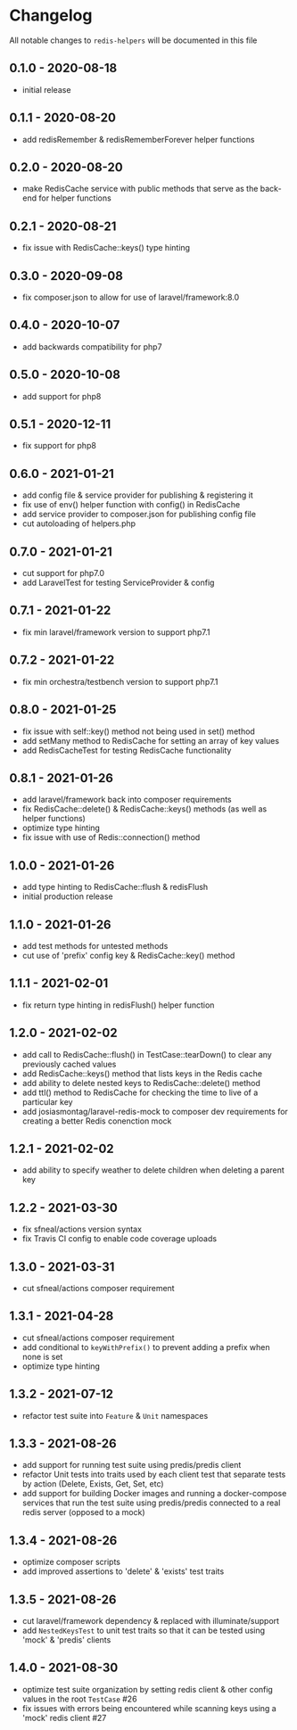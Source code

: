 # Changelog

All notable changes to `redis-helpers` will be documented in this file

## 0.1.0 - 2020-08-18
- initial release


## 0.1.1 - 2020-08-20
- add redisRemember & redisRememberForever helper functions


## 0.2.0 - 2020-08-20
- make RedisCache service with public methods that serve as the back-end for helper functions


## 0.2.1 - 2020-08-21
- fix issue with RedisCache::keys() type hinting


## 0.3.0 - 2020-09-08
- fix composer.json to allow for use of laravel/framework:8.0


## 0.4.0 - 2020-10-07
- add backwards compatibility for php7


## 0.5.0 - 2020-10-08
- add support for php8


## 0.5.1 - 2020-12-11
- fix support for php8


## 0.6.0 - 2021-01-21
- add config file & service provider for publishing & registering it
- fix use of env() helper function with config() in RedisCache
- add service provider to composer.json for publishing config file
- cut autoloading of helpers.php


## 0.7.0 - 2021-01-21
- cut support for php7.0
- add LaravelTest for testing ServiceProvider & config


## 0.7.1 - 2021-01-22
- fix min laravel/framework version to support php7.1


## 0.7.2 - 2021-01-22
- fix min orchestra/testbench version to support php7.1


## 0.8.0 - 2021-01-25
- fix issue with self::key() method not being used in set() method
- add setMany method to RedisCache for setting an array of key values
- add RedisCacheTest for testing RedisCache functionality


## 0.8.1 - 2021-01-26
- add laravel/framework back into composer requirements
- fix RedisCache::delete() & RedisCache::keys() methods (as well as helper functions)
- optimize type hinting
- fix issue with use of Redis::connection() method


## 1.0.0 - 2021-01-26
- add type hinting to RedisCache::flush & redisFlush
- initial production release


## 1.1.0 - 2021-01-26
- add test methods for untested methods
- cut use of 'prefix' config key & RedisCache::key() method


## 1.1.1 - 2021-02-01
- fix return type hinting in redisFlush() helper function


## 1.2.0 - 2021-02-02
- add call to RedisCache::flush() in TestCase::tearDown() to clear any previously cached values 
- add RedisCache::keys() method that lists keys in the Redis cache
- add ability to delete nested keys to RedisCache::delete() method
- add ttl() method to RedisCache for checking the time to live of a particular key
- add josiasmontag/laravel-redis-mock to composer dev requirements for creating a better Redis conenction mock


## 1.2.1 - 2021-02-02
- add ability to specify weather to delete children when deleting a parent key


## 1.2.2 - 2021-03-30
- fix sfneal/actions version syntax
- fix Travis CI config to enable code coverage uploads


## 1.3.0 - 2021-03-31
- cut sfneal/actions composer requirement


## 1.3.1 - 2021-04-28
- cut sfneal/actions composer requirement
- add conditional to `keyWithPrefix()` to prevent adding a prefix when none is set
- optimize type hinting


## 1.3.2 - 2021-07-12
- refactor test suite into `Feature` & `Unit` namespaces


## 1.3.3 - 2021-08-26
- add support for running test suite using predis/predis client
- refactor Unit tests into traits used by each client test that separate tests by action (Delete, Exists, Get, Set, etc)
- add support for building Docker images and running a docker-compose services that run the test suite using predis/predis connected to a real redis server (opposed to a mock)


## 1.3.4 - 2021-08-26
- optimize composer scripts
- add improved assertions to 'delete' & 'exists' test traits


## 1.3.5 - 2021-08-26
- cut laravel/framework dependency & replaced with illuminate/support
- add `NestedKeysTest` to unit test traits so that it can be tested using 'mock' & 'predis' clients


## 1.4.0 - 2021-08-30
- optimize test suite organization by setting redis client & other config values in the root `TestCase` #26
- fix issues with errors being encountered while scanning keys using a 'mock' redis client #27 

